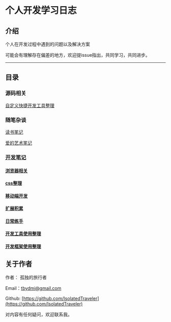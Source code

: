 # 个人开发学习日志

## 介绍

个人在开发过程中遇到的问题以及解决方案

可能会有理解存在偏差的地方，欢迎提issue指出，共同学习，共同进步。

---

## 目录

### 源码相关

[自定义快捷开发工具整理](https://github.com/IsolatedTraveler/DevTools)

### 随笔杂谈

[^_^]:
[读书笔记](./fragment/readBook.MarkDown)

[^_^]:
[爱的艺术笔记](./fragment/readBook/爱的艺术笔记.MarkDown)

### [开发笔记](./note/index.MarkDown)

#### [浏览器相关](./note/browser/index.MarkDown)

#### [css整理](./note/css/index.MarkDown)

#### [移动端开发](./note/mobile/index.MarkDown)

#### [扩展积累](./note/index.MarkDown)

#### [日常练手](./note/dev/index.MarkDown)

#### [开发工具使用整理](./tool/tool.MarkDown)

#### [开发框架使用整理](./note/iframe/index.MarkDown)

## 关于作者

作者： 孤独的旅行者

Email：tbydmi@gmail.com

Github: [https://github.com/IsolatedTraveler](https://github.com/IsolatedTraveler)

对内容有任何疑问，欢迎联系我。